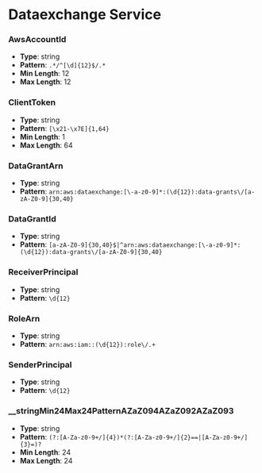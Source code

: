 # Dataexchange Service

### AwsAccountId
- **Type**: string
- **Pattern**: `.*/^[\d]{12}$/.*`
- **Min Length**: 12
- **Max Length**: 12

### ClientToken
- **Type**: string
- **Pattern**: `[\x21-\x7E]{1,64}`
- **Min Length**: 1
- **Max Length**: 64

### DataGrantArn
- **Type**: string
- **Pattern**: `arn:aws:dataexchange:[\-a-z0-9]*:(\d{12}):data-grants\/[a-zA-Z0-9]{30,40}`

### DataGrantId
- **Type**: string
- **Pattern**: `[a-zA-Z0-9]{30,40}$|^arn:aws:dataexchange:[\-a-z0-9]*:(\d{12}):data-grants\/[a-zA-Z0-9]{30,40}`

### ReceiverPrincipal
- **Type**: string
- **Pattern**: `\d{12}`

### RoleArn
- **Type**: string
- **Pattern**: `arn:aws:iam::(\d{12}):role\/.+`

### SenderPrincipal
- **Type**: string
- **Pattern**: `\d{12}`

### __stringMin24Max24PatternAZaZ094AZaZ092AZaZ093
- **Type**: string
- **Pattern**: `(?:[A-Za-z0-9+/]{4})*(?:[A-Za-z0-9+/]{2}==|[A-Za-z0-9+/]{3}=)?`
- **Min Length**: 24
- **Max Length**: 24

